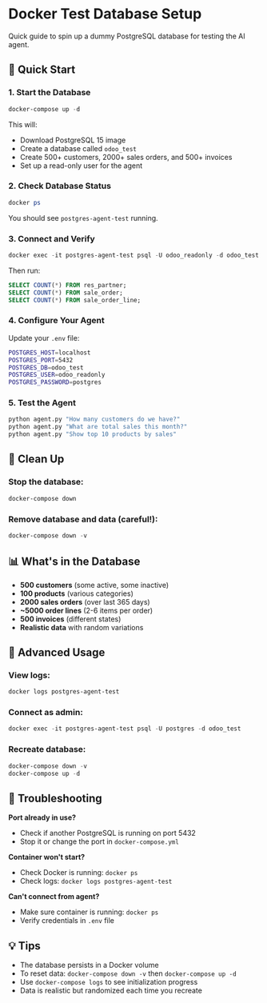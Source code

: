 # Docker Test Database Setup

Quick guide to spin up a dummy PostgreSQL database for testing the AI agent.

## 🚀 Quick Start

### 1. Start the Database

```powershell
docker-compose up -d
```

This will:

- Download PostgreSQL 15 image
- Create a database called `odoo_test`
- Create 500+ customers, 2000+ sales orders, and 500+ invoices
- Set up a read-only user for the agent

### 2. Check Database Status

```powershell
docker ps
```

You should see `postgres-agent-test` running.

### 3. Connect and Verify

```powershell
docker exec -it postgres-agent-test psql -U odoo_readonly -d odoo_test
```

Then run:

```sql
SELECT COUNT(*) FROM res_partner;
SELECT COUNT(*) FROM sale_order;
SELECT COUNT(*) FROM sale_order_line;
```

### 4. Configure Your Agent

Update your `.env` file:

```bash
POSTGRES_HOST=localhost
POSTGRES_PORT=5432
POSTGRES_DB=odoo_test
POSTGRES_USER=odoo_readonly
POSTGRES_PASSWORD=postgres
```

### 5. Test the Agent

```bash
python agent.py "How many customers do we have?"
python agent.py "What are total sales this month?"
python agent.py "Show top 10 products by sales"
```

## 🧹 Clean Up

### Stop the database:

```powershell
docker-compose down
```

### Remove database and data (careful!):

```powershell
docker-compose down -v
```

## 📊 What's in the Database

- **500 customers** (some active, some inactive)
- **100 products** (various categories)
- **2000 sales orders** (over last 365 days)
- **~5000 order lines** (2-6 items per order)
- **500 invoices** (different states)
- **Realistic data** with random variations

## 🔧 Advanced Usage

### View logs:

```powershell
docker logs postgres-agent-test
```

### Connect as admin:

```powershell
docker exec -it postgres-agent-test psql -U postgres -d odoo_test
```

### Recreate database:

```powershell
docker-compose down -v
docker-compose up -d
```

## 🐛 Troubleshooting

**Port already in use?**

- Check if another PostgreSQL is running on port 5432
- Stop it or change the port in `docker-compose.yml`

**Container won't start?**

- Check Docker is running: `docker ps`
- Check logs: `docker logs postgres-agent-test`

**Can't connect from agent?**

- Make sure container is running: `docker ps`
- Verify credentials in `.env` file

## 💡 Tips

- The database persists in a Docker volume
- To reset data: `docker-compose down -v` then `docker-compose up -d`
- Use `docker-compose logs` to see initialization progress
- Data is realistic but randomized each time you recreate

